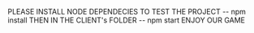 PLEASE INSTALL NODE DEPENDECIES TO TEST THE PROJECT -- npm install
THEN IN THE CLIENT's FOLDER  -- npm start
ENJOY OUR GAME 
